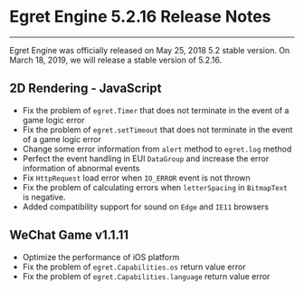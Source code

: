 # Egret Engine 5.2.16 Release Notes


---


Egret Engine was officially released on May 25, 2018 5.2 stable version. On March 18, 2019, we will release a stable version of 5.2.16.


## 2D Rendering - JavaScript

* Fix the problem of `egret.Timer` that does not terminate in the event of a game logic error
* Fix the problem of `egret.setTimeout` that does not terminate in the event of a game logic error
* Change some error information from `alert` method to `egret.log` method
* Perfect the event handling in EUI `DataGroup` and increase the error information of abnormal events
* Fix `HttpRequest` load error when `IO_ERROR` event is not thrown
* Fix the problem of calculating errors when `letterSpacing` in `BitmapText` is negative.
* Added compatibility support for sound on `Edge` and `IE11` browsers

## WeChat Game v1.1.11

* Optimize the performance of iOS platform
* Fix the problem of `egret.Capabilities.os` return value error 
* Fix the problem of `egret.Capabilities.language` return value error 